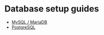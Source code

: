 # Database setup guides

- [MySQL / MariaDB](Setup-MySQL-or-MariaDB.md)
- [PostgreSQL](Setup-PostgreSQL.md)
